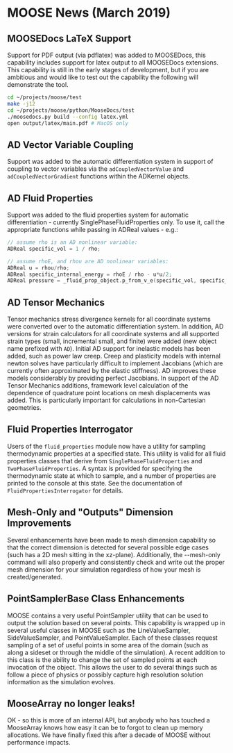 # MOOSE News (March 2019)

## MOOSEDocs LaTeX Support

Support for PDF output (via pdflatex) was added to MOOSEDocs, this capability includes support for
latex output to all MOOSEDocs extensions. This capability is still in the early stages of
development, but if you are ambitious and would like to test out the capability the following will
demonstrate the tool.

```bash
cd ~/projects/moose/test
make -j12
cd ~/projects/moose/python/MooseDocs/test
./moosedocs.py build --config latex.yml
open output/latex/main.pdf # MacOS only
```

## AD Vector Variable Coupling

Support was added to the automatic differentiation system in support of coupling to vector variables
via the `adCoupledVectorValue` and `adCoupledVectorGradient` functions within the ADKernel objects.

## AD Fluid Properties

Support was added to the fluid properties system for automatic differentiation - currently
SinglePhaseFluidProperties only.  To use it, call the appropriate functions while passing in
ADReal values - e.g.:

```c++
// assume rho is an AD nonlinear variable:
ADReal specific_vol = 1 / rho;

// assume rhoE, and rhou are AD nonlinear variables:
ADReal u = rhou/rho;
ADReal specific_internal_energy = rhoE / rho - u*u/2;
ADReal pressure = _fluid_prop_object.p_from_v_e(specific_vol, specific_internal_energy);
```

## AD Tensor Mechanics

Tensor mechanics stress divergence kernels for all coordinate systems were converted over to the
automatic differentiation system. In addition, AD versions for strain calculators for all coordinate
systems and all supported strain types (small, incremental small, and finite) were added (new object
name prefixed with `AD`). Initial AD support for inelastic models has been added, such as power law
creep. Creep and plasticity models with internal newton solves have particularly difficult to implement
Jacobians (which are currently often approximated by the elastic stiffness). AD improves these models
considerably by providing perfect Jacobians. In support of the AD Tensor
Mechanics additions, framework level calculation of the dependence of quadrature point
locations on mesh displacements was added. This is particularly important for
calculations in non-Cartesian geometries.

## Fluid Properties Interrogator

Users of the `fluid_properties` module now have a utility for sampling thermodynamic properties
at a specified state. This utility is valid for all fluid properties classes that derive from
`SinglePhaseFluidProperties` and `TwoPhaseFluidProperties`. A syntax is provided for specifying
the thermodynamic state at which to sample, and a number of properties are printed to the console
at this state. See the documentation of `FluidPropertiesInterrogator` for details.

## Mesh-Only and "Outputs" Dimension Improvements

Several enhancements have been made to mesh dimension capability so that the correct dimension is detected
for several possible edge cases (such has a 2D mesh sitting in the xz-plane). Additionally, the --mesh-only
command will also properly and consistently check and write out the proper mesh dimension for your simulation
regardless of how your mesh is created/generated.

## PointSamplerBase Class Enhancements

MOOSE contains a very useful PointSampler utility that can be used to output the solution based on several points.
This capability is wrapped up in several useful classes in MOOSE such as the LineValueSampler, SideValueSampler,
and PointValueSampler. Each of these classes request sampling of a set of useful points in some area of the domain
(such as along a sideset or through the middle of the simulation). A recent addition to this class is the ability
to change the set of sampled points at each invocation of the object. This allows the user to do several things
such as follow a piece of physics or possibly capture high resolution solution information as the simulation evolves.

## MooseArray no longer leaks!

OK - so this is more of an internal API, but anybody who has touched a MooseArray knows how easy it can be to
forgot to clean up memory allocations. We have finally fixed this after a decade of MOOSE without performance impacts.
